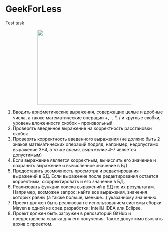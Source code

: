 # GeekForLess
Test task

<p align="center">
<img src="https://user-images.githubusercontent.com/58750228/194712640-b2414e8a-2078-486d-849a-c2f536e5aea6.gif" width="300" height="240"/>
</p>

1. Вводить арифметические выражения, содержащие целые и дробные
числа, а также математические операции +, -, *, / и круглые скобки,
уровень вложенности скобок – произвольный.
2. Проверять введенное выражение на корректность расстановки скобок
3. Проверять корректность введенного выражения (не должно быть 2
знаков математических операций подряд, например, недопустимо
выражение 3+*4, в то же время, выражение 4*-7 является
допустимым)
4. Если выражение является корректным, вычислить его значение и
сохранить выражение и вычисленное значение в БД.
5. Предоставить возможность просмотра и редактирования выражений в
БД. Если выражение после редактирования остается корректным,
скорректировать и его значение в БД.
6. Реализовать функции поиска выражений в БД по их результатам.
Например, возможен запрос: найти все выражения, значения которых
равны (а также больше, меньше...) указанному значению.
7. Проект должен быть реализован с использованием системы сборки
Maven в одной из сред разработки: IntelliJ IDEA или Eclipse.
8. Проект должен быть загружен в репозиторий GitHub и предоставлена
ссылка для его получения. Также допустимо выслать архив с
проектом.
